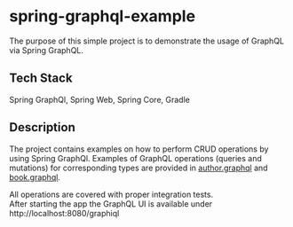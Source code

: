 # spring-graphql-example

The purpose of this simple project is to demonstrate the usage of GraphQL via Spring
GraphQL.

## Tech Stack

Spring GraphQl, Spring Web, Spring Core, Gradle

## Description

The project contains examples on how to perform CRUD operations by using Spring GraphQl.
Examples of GraphQL operations (queries and mutations) for corresponding types are provided
in [author.graphql](src/main/resources/graphql/author.graphql)
and [book.graphql](src/main/resources/graphql/book.graphql).

All operations are covered with proper integration tests.  
After starting the app the GraphQL UI is available under http://localhost:8080/graphiql